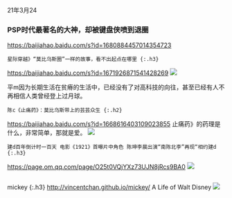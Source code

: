 21年3月24
### PSP时代最著名的大神，却被键盘侠喷到退圈
<https://baijiahao.baidu.com/s?id=1680884457014354723>

```tip
星际穿越》“莫比乌斯圈”一样的故事，看不出起点在哪里 {:.h3}
```
<https://baijiahao.baidu.com/s?id=1671926871541428269>
<img src="http://pics6.baidu.com/feed/b17eca8065380cd746a69f2a37ba59325b828146.jpeg?token=d8800e298f1af3fef089a25e3ee6beb0">

平m因为长期生活在贫瘠的生活中，已经没有了对高科技的向往，甚至已经有人不再相信人类曾经登上过月球。

```warning
陈c《止痛药》：莫比乌斯带上的芸芸众生 {:.h2}
```
<https://baijiahao.baidu.com/s?id=1668616403109023855>
止痛药》的药理是什么，非常简单，那就是爱。
![](http://pics5.baidu.com/feed/4d086e061d950a7bc242ad8a9d2f96dff3d3c90b.jpeg?token=1ba13871f68826bac20c9ac49f808f0d)

```danger
建d百年倒计时一百天 电影《1921》首曝片中角色 陈坤李晨出演“南陈北李”再现“相约建d {:.h3}
```
<https://page.om.qq.com/page/O25t0VQjYXz73UJN8jRcs9BA0>
<img src="https://slack-imgs.com/?url=https://pbs.twimg.com/media/ExCd5AKVoAYjGNf?format=jpg&name=orig">

```note
```
mickey {:.h3}
<http://vincentchan.github.io/mickey/>
A Life of Walt Disney
![](http://vincentchan.github.io/mickey/assets/images/hero/mickey-tv.jpg)
